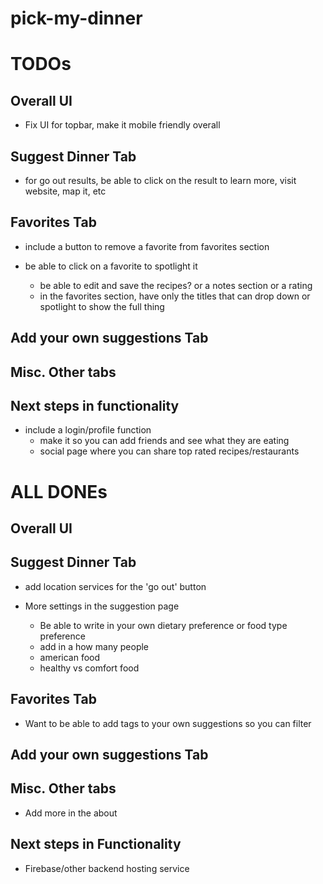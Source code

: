 # pick-my-dinner

# TODOs

## Overall UI
- Fix UI for topbar, make it mobile friendly overall


## Suggest Dinner Tab
- for go out results, be able to click on the result to learn more, visit website, map it, etc

## Favorites Tab
- include a button to remove a favorite from favorites section

- be able to click on a favorite to spotlight it
    - be able to edit and save the recipes? or a notes section or a rating
    - in the favorites section, have only the titles that can drop down or spotlight to show the full thing

## Add your own suggestions Tab


## Misc. Other tabs



## Next steps in functionality
- include a login/profile function
    - make it so you can add friends and see what they are eating
    - social page where you can share top rated recipes/restaurants


# ALL DONEs

## Overall UI


## Suggest Dinner Tab
- add location services for the 'go out' button

- More settings in the suggestion page
    - Be able to write in your own dietary preference or food type preference
    - add in a how many people
    - american food
    - healthy vs comfort food

## Favorites Tab
- Want to be able to add tags to your own suggestions so you can filter


## Add your own suggestions Tab


## Misc. Other tabs
- Add more in the about


## Next steps in Functionality
- Firebase/other backend hosting service






